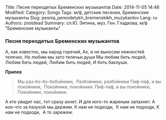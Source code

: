 Title: Песня переодетых Бременских музыкантов
Date: 2014-11-05 14:46
Modified: 
Category: Songs
Tags: м/ф, детские песенки, Бременские музыканты
Slug: pesnia_pereodetykh_bremenskikh_muzykantov
Lang: ru
Authors: znotdead
Summary: сл.Ю. Энтина, муз. Ген. Гладкова, м/ф "Бременские музыканты" 

### Песня переодетых Бременских музыкантов

А, как известно, мы народ горячий,
Ах, и не выносим нежностей телячих,
Но любим мы зато телячьи души
Мы любим бить людей,
Любим бить людей,
Любим бить людей,
И бить баклуши.

**Припев**
>Мы раз-бо-бо-бобойники, 
Разбойники, разбойники
Пиф-паф, и вы покойники, 
Покойники, покойники.
Пиф-паф, и вы покойники, 
Покойники, покойники.

А кто увидит нас, тот сразу ахнет.
И для кого-то жареным запахнет.
А кое-что за пазухой мы держим.
К нам не подходи, 
К нам не подходи,
К нам не подходи, 
А то зарежем.

